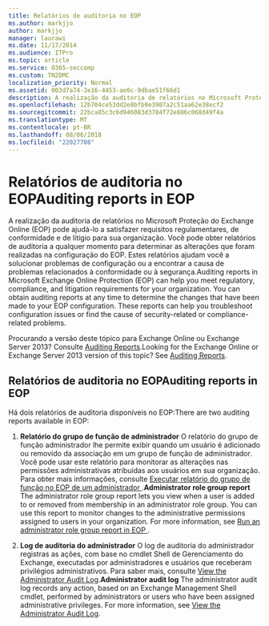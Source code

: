 ```yaml
---
title: Relatórios de auditoria no EOP
ms.author: markjjo
author: markjjo
manager: laurawi
ms.date: 11/17/2014
ms.audience: ITPro
ms.topic: article
ms.service: O365-seccomp
ms.custom: TN2DMC
localization_priority: Normal
ms.assetid: 003d7a74-3e16-4453-ae0c-9dbae51f66d1
description: A realização da auditoria de relatórios no Microsoft Proteção do Exchange Online (EOP) pode ajudá-lo a satisfazer requisitos regulamentares, de conformidade e de litígio para sua organização. Você pode obter relatórios de auditoria a qualquer momento para determinar as alterações que foram realizadas na configuração do EOP. Estes relatórios ajudam você a solucionar problemas de configuração ou a encontrar a causa de problemas relacionados à conformidade ou à segurança.
ms.openlocfilehash: 12b704ce53dd2e8bfb9e3907a2c51aa62e38ecf2
ms.sourcegitcommit: 22bca85c3c6d946083d3784f72e886c068d49f4a
ms.translationtype: MT
ms.contentlocale: pt-BR
ms.lasthandoff: 08/06/2018
ms.locfileid: "22027708"
---
```

# <a name="auditing-reports-in-eop"></a><span data-ttu-id="7ad7d-105">Relatórios de auditoria no EOP</span><span class="sxs-lookup"><span data-stu-id="7ad7d-105">Auditing reports in EOP</span></span>

<span data-ttu-id="7ad7d-p102">A realização da auditoria de relatórios no Microsoft Proteção do Exchange Online (EOP) pode ajudá-lo a satisfazer requisitos regulamentares, de conformidade e de litígio para sua organização. Você pode obter relatórios de auditoria a qualquer momento para determinar as alterações que foram realizadas na configuração do EOP. Estes relatórios ajudam você a solucionar problemas de configuração ou a encontrar a causa de problemas relacionados à conformidade ou à segurança.</span><span class="sxs-lookup"><span data-stu-id="7ad7d-p102">Auditing reports in Microsoft Exchange Online Protection (EOP) can help you meet regulatory, compliance, and litigation requirements for your organization. You can obtain auditing reports at any time to determine the changes that have been made to your EOP configuration. These reports can help you troubleshoot configuration issues or find the cause of security-related or compliance-related problems.</span></span>
  
<span data-ttu-id="7ad7d-p103">Procurando a versão deste tópico para Exchange Online ou Exchange Server 2013? Consulte [Auditing Reports](http://technet.microsoft.com/library/2b3e1529-1677-4564-be0b-ce22757ddc0d.aspx).</span><span class="sxs-lookup"><span data-stu-id="7ad7d-p103">Looking for the Exchange Online or Exchange Server 2013 version of this topic? See [Auditing Reports](http://technet.microsoft.com/library/2b3e1529-1677-4564-be0b-ce22757ddc0d.aspx).</span></span>
  
## <a name="auditing-reports-in-eop"></a><span data-ttu-id="7ad7d-111">Relatórios de auditoria no EOP</span><span class="sxs-lookup"><span data-stu-id="7ad7d-111">Auditing reports in EOP</span></span>

<span data-ttu-id="7ad7d-112">Há dois relatórios de auditoria disponíveis no EOP:</span><span class="sxs-lookup"><span data-stu-id="7ad7d-112">There are two auditing reports available in EOP:</span></span>
  
1. <span data-ttu-id="7ad7d-p104">**Relatório do grupo de função de administrador** O relatório do grupo de função administrador lhe permite exibir quando um usuário é adicionado ou removido da associação em um grupo de função de administrador. Você pode usar este relatório para monitorar as alterações nas permissões administrativas atribuídas aos usuários em sua organização. Para obter mais informações, consulte [Executar relatório do grupo de função no EOP de um administrador ](run-an-administrator-role-group-report-in-eop-eop.md).</span><span class="sxs-lookup"><span data-stu-id="7ad7d-p104">**Administrator role group report** The administrator role group report lets you view when a user is added to or removed from membership in an administrator role group. You can use this report to monitor changes to the administrative permissions assigned to users in your organization. For more information, see [Run an administrator role group report in EOP ](run-an-administrator-role-group-report-in-eop-eop.md).</span></span>
    
2. <span data-ttu-id="7ad7d-p105">**Log de auditoria do administrador** O log de auditoria do administrador registras as ações, com base no cmdlet Shell de Gerenciamento do Exchange, executadas por administradores e usuários que receberam privilégios administrativos. Para saber mais, consulte [View the Administrator Audit Log](http://technet.microsoft.com/library/5c62072a-556d-4fea-9973-d668c6b9fd57.aspx).</span><span class="sxs-lookup"><span data-stu-id="7ad7d-p105">**Administrator audit log** The administrator audit log records any action, based on an Exchange Management Shell cmdlet, performed by administrators or users who have been assigned administrative privileges. For more information, see [View the Administrator Audit Log](http://technet.microsoft.com/library/5c62072a-556d-4fea-9973-d668c6b9fd57.aspx).</span></span>
    

